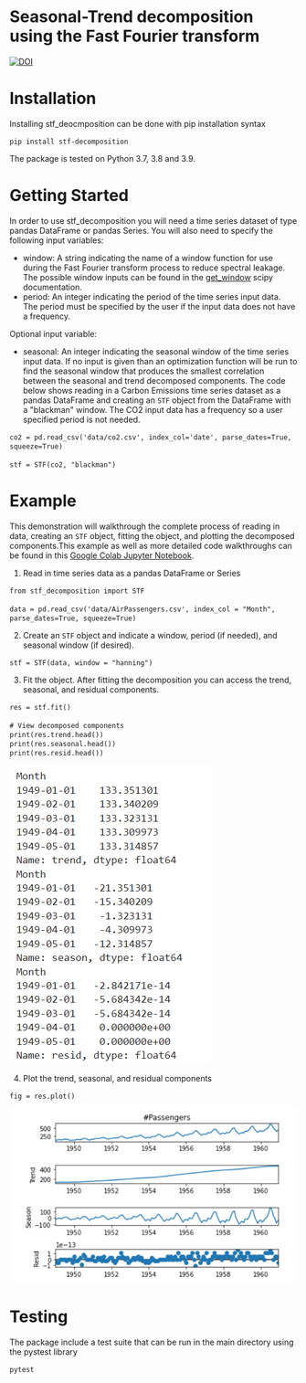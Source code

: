 
# Seasonal-Trend decomposition using the Fast Fourier transform
[![DOI](https://zenodo.org/badge/434347012.svg)](https://zenodo.org/badge/latestdoi/434347012)

# Installation
Installing stf_deocmposition can be done with pip installation syntax
```
pip install stf-decomposition
```
The package is tested on Python 3.7, 3.8 and 3.9.

# Getting Started
In order to use stf_decomposition you will need a time series dataset of type pandas DataFrame or pandas Series. You will also need to specify the following input variables:
- window: A string indicating the name of a window function for use during the Fast Fourier transform process to reduce spectral leakage. 
The possible window inputs can be found in the [get_window](https://docs.scipy.org/doc/scipy/reference/generated/scipy.signal.get_window.html) scipy documentation. 
- period: An integer indicating the period of the time series input data. 
The period must be specified by the user if the input data does not have a frequency.

Optional input variable:
- seasonal: An integer indicating the seasonal window of the time series input data. 
If no input is given than an optimization function will be run to find the seasonal window that produces the smallest correlation between the seasonal and trend decomposed components. 
The code below shows reading in a Carbon Emissions time series dataset as a pandas DataFrame and
creating an `STF` object from the DataFrame with a "blackman" window. 
The CO2 input data has a frequency so a user specified period is not needed. 

```
co2 = pd.read_csv('data/co2.csv', index_col='date', parse_dates=True, squeeze=True)

stf = STF(co2, "blackman")
```

# Example
This demonstration will walkthrough the complete process of reading in data,
creating an `STF` object, fitting the object, 
and plotting the decomposed components.This example as well as more detailed code walkthroughs can be found in this [Google Colab Jupyter Notebook](https://colab.research.google.com/github/thodson-usgs/stf-decomposition/blob/main/notebooks/stf-decomposition-demo.ipynb).

1. Read in time series data as a pandas DataFrame or Series
```
from stf_decomposition import STF

data = pd.read_csv('data/AirPassengers.csv', index_col = "Month", parse_dates=True, squeeze=True)
```

2. Create an `STF` object and indicate a window, period (if needed), and seasonal window (if desired).
```
stf = STF(data, window = "hanning")
```

3. Fit the object. 
After fitting the decomposition you can access the trend, seasonal, and residual components.
```
res = stf.fit()

# View decomposed components
print(res.trend.head())
print(res.seasonal.head())
print(res.resid.head())
```
![](Output.png)

4. Plot the trend, seasonal, and residual components 
```
fig = res.plot()
```
![](Example.png)


# Testing
The package include a test suite that can be run in the main directory using the pystest library
```
pytest
```
